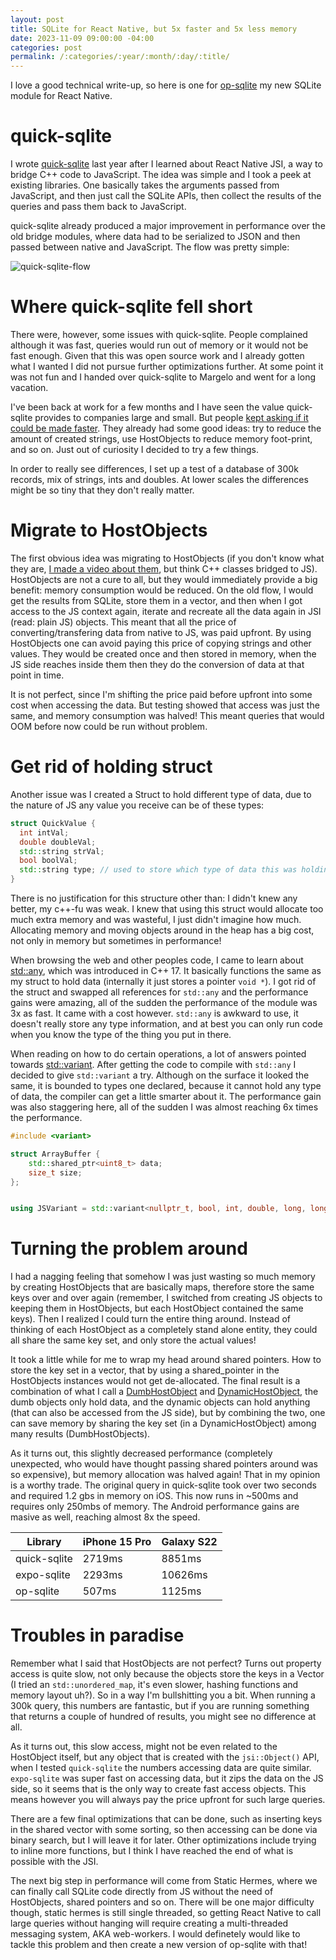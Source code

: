 ```yaml
---
layout: post
title: SQLite for React Native, but 5x faster and 5x less memory
date: 2023-11-09 09:00:00 -04:00
categories: post
permalink: /:categories/:year/:month/:day/:title/
---
```


I love a good technical write-up, so here is one for [op-sqlite](https://github.com/OP-Engineering/op-sqlite) my new SQLite module for React Native.

# quick-sqlite

I wrote [quick-sqlite](https://github.com/ospfranco/react-native-quick-sqlite) last year after I learned about React Native JSI, a way to bridge C++ code to JavaScript. The idea was simple and I took a peek at existing libraries. One basically takes the arguments passed from JavaScript, and then just call the SQLite APIs, then collect the results of the queries and pass them back to JavaScript.

quick-sqlite already produced a major improvement in performance over the old bridge modules, where data had to be serialized to JSON and then passed between native and JavaScript. The flow was pretty simple:

![quick-sqlite-flow]({{site.url}}/assets/quick-sqlite-flow.png "Quick SQLite flow")

# Where quick-sqlite fell short

There were, however, some issues with quick-sqlite. People complained although it was fast, queries would run out of memory or it would not be fast enough. Given that this was open source work and I already gotten what I wanted I did not pursue further optimizations further. At some point it was not fun and I handed over quick-sqlite to Margelo and went for a long vacation.

I've been back at work for a few months and I have seen the value quick-sqlite provides to companies large and small. But people [kept asking if it could be made faster](https://github.com/margelo/react-native-quick-sqlite/pull/30#issuecomment-1801378465). They already had some good ideas: try to reduce the amount of created strings, use HostObjects to reduce memory foot-print, and so on. Just out of curiosity I decided to try a few things.

In order to really see differences, I set up a test of a database of 300k records, mix of strings, ints and doubles. At lower scales the differences might be so tiny that they don't really matter.

# Migrate to HostObjects

The first obvious idea was migrating to HostObjects (if you don't know what they are, [I made a video about them](https://www.youtube.com/watch?v=_BNinSbzZTE), but think C++ classes bridged to JS). HostObjects are not a cure to all, but they would immediately provide a big benefit: memory consumption would be reduced. On the old flow, I would get the results from SQLite, store them in a vector, and then when I got access to the JS context again, iterate and recreate all the data again in JSI (read: plain JS) objects. This meant that all the price of converting/transfering data from native to JS, was paid upfront. By using HostObjects one can avoid paying this price of copying strings and other values. They would be created once and then stored in memory, when the JS side reaches inside them then they do the conversion of data at that point in time.

It is not perfect, since I'm shifting the price paid before upfront into some cost when accessing the data. But testing showed that access was just the same, and memory consumption was halved! This meant queries that would OOM before now could be run without problem.

# Get rid of holding struct

Another issue was I created a Struct to hold different type of data, due to the nature of JS any value you receive can be of these types:

```c++
struct QuickValue {
  int intVal;
  double doubleVal;
  std::string strVal;
  bool boolVal;
  std::string type; // used to store which type of data this was holding
}
```

There is no justification for this structure other than: I didn't knew any better, my c++-fu was weak. I knew that using this struct would allocate too much extra memory and was wasteful, I just didn't imagine how much. Allocating memory and moving objects around in the heap has a big cost, not only in memory but sometimes in performance!

When browsing the web and other peoples code, I came to learn about [std::any](https://en.cppreference.com/w/cpp/utility/any), which was introduced in C++ 17. It basically functions the same as my struct to hold data (internally it just stores a pointer `void *`). I got rid of the struct and swapped all references for `std::any` and the performance gains were amazing, all of the sudden the performance of the module was 3x as fast. It came with a cost however. `std::any` is awkward to use, it doesn't really store any type information, and at best you can only run code when you know the type of the thing you put in there.

When reading on how to do certain operations, a lot of answers pointed towards [std::variant](https://en.cppreference.com/w/cpp/utility/variant). After getting the code to compile with `std::any` I decided to give `std::variant` a try. Although on the surface it looked the same, it is bounded to types one declared, because it cannot hold any type of data, the compiler can get a little smarter about it. The performance gain was also staggering here, all of the sudden I was almost reaching 6x times the performance.

```c++
#include <variant>

struct ArrayBuffer {
    std::shared_ptr<uint8_t> data;
    size_t size;
};


using JSVariant = std::variant<nullptr_t, bool, int, double, long, long long, std::string, ArrayBuffer>;
```

# Turning the problem around

I had a nagging feeling that somehow I was just wasting so much memory by creating HostObjects that are basically maps, therefore store the same keys over and over again (remember, I switched from creating JS objects to keeping them in HostObjects, but each HostObject contained the same keys). Then I realized I could turn the entire thing around. Instead of thinking of each HostObject as a completely stand alone entity, they could all share the same key set, and only store the actual values!

It took a little while for me to wrap my head around shared pointers. How to store the key set in a vector, that by using a shared_pointer in the HostObjects instances would not get de-allocated. The final result is a combination of what I call a [DumbHostObject](https://github.com/OP-Engineering/op-sqlite/blob/main/cpp/DumbHostObject.h) and [DynamicHostObject](https://github.com/OP-Engineering/op-sqlite/blob/main/cpp/DynamicHostObject.cpp), the dumb objects only hold data, and the dynamic objects can hold anything (that can also be accessed from the JS side), but by combining the two, one can save memory by sharing the key set (in a DynamicHostObject) among many results (DumbHostObjects).

As it turns out, this slightly decreased performance (completely unexpected, who would have thought passing shared pointers around was so expensive), but memory allocation was halved again! That in my opinion is a worthy trade. The original query in quick-sqlite took over two seconds and required 1.2 gbs in memory on iOS. This now runs in ~500ms and requires only 250mbs of memory. The Android performance gains are masive as well, reaching almost 8x the speed.

| Library      | iPhone 15 Pro | Galaxy S22 |
| ------------ | ------------- | ---------- |
| quick-sqlite | 2719ms        | 8851ms     |
| expo-sqlite  | 2293ms        | 10626ms    |
| op-sqlite    | 507ms         | 1125ms     |

# Troubles in paradise

Remember what I said that HostObjects are not perfect? Turns out property access is quite slow, not only because the objects store the keys in a Vector (I tried an `std::unordered_map`, it's even slower, hashing functions and memory layout uh?). So in a way I'm bullshitting you a bit. When running a 300k query, this numbers are fantastic, but if you are running something that returns a couple of hundred of results, you might see no difference at all.

As it turns out, this slow access, might not be even related to the HostObject itself, but any object that is created with the `jsi::Object()` API, when I tested `quick-sqlite` the numbers accessing data are quite similar. `expo-sqlite` was super fast on accessing data, but it zips the data on the JS side, so it seems that is the only way to create fast access objects. This means however you will always pay the price upfront for such large queries.

There are a few final optimizations that can be done, such as inserting keys in the shared vector with some sorting, so then accessing can be done via binary search, but I will leave it for later. Other optimizations include trying to inline more functions, but I think I have reached the end of what is possible with the JSI.

The next big step in performance will come from Static Hermes, where we can finally call SQLite code directly from JS without the need of HostObjects, shared pointers and so on. There will be one major difficulty though, static hermes is still single threaded, so getting React Native to call large queries without hanging will require creating a multi-threaded messaging system, AKA web-workers. I would definetely would like to tackle this problem and then create a new version of op-sqlite with that!
